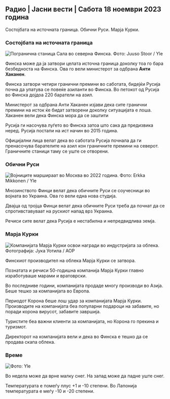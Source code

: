 ## Радио \| Јасни вести \| Сабота 18 ноември 2023 година

Состојбата на источната граница. Обични Руси. Марја Курки.

### Состојбата на источната граница

![Погранична станица Сала во северна Финска. Фото: Juuso Stoor / Yle](https://images.cdn.yle.fi/image/upload/c_crop,h_3033,w_5392,x_0,y_144/ar_1.7777777777777777,c_fill,g_faces,h_pr_120.q_auto:eco/f_auto/fl_lossy/v1700230392/39-1202451655773834805e)

Финска може да ја затвори целата источна граница доколку тоа го бара безбедноста на Финска. Ова го вели министерот за одбрана **Анти Хаканен**.

Финска затвори четири гранични премини во саботата, бидејќи Русија почна да упатува се повеќе азиланти во Финска. Во петокот од Русија во Финска дојдоа 220 баратели на азил.

Министерот за одбрана Анти Хаканен изјави дека сите гранични премини на исток ќе бидат затворени доколку ситуацијата е лоша. Хаканен вели дека Финска мора да се заштити

Русија ги насочува луѓето во Финска затоа што сака да предизвика неред. Русија постапи на ист начин во 2015 година.

Официјални лица велат дека во саботата Русија почнала да ги пренасочува барателите на азил кон граничните премини на северот. Граничните станици таму се уште се отворени.

### Обични Руси

![Војниците маршираат во Москва во 2022 година. Фото: Erkka Mikkonen / Yle](https://images.cdn.yle.fi/image/upload/c_crop,h_2250,w_4000,x_0,y_620/ar_1.777777777777c,h_675,w_1200/dpr_1.0/q_auto:eco/f_auto/fl_lossy/v1652081791/39-9521386278c4035763b)

Мнозинството Финци велат дека обичните Руси се соучесници во војната во Украина. Ова го вели една нова студија.

Двајца од тројца Финци велат дека обичните Руси треба да почнат да се спротивставуваат на рускиот напад врз Украина.

Речиси сите велат дека Русија е нестабилна и непредвидлива земја.

### Марја Курки

![Компанијата Марја Курки освои награди во индустријата за облека. Фотографија: Јука Уотила / AOP](https://images.cdn.yle.fi/image/upload/c_crop,h_2089,w_3715,x_1,y_0/ar_1.7777777777777777,c_fill,g_faces,h_pr_670,q_auto:eco/f_auto/fl_lossy/v1700215518/39-120216565573a69289c3)

Финскиот производител на облека Марја Курки се затвора.

Познатата и речиси 50-годишна компанија Марја Курки главно изработуваше марами и вратоврски.

Во последниве години, компанијата продаде многу производи во Азија. Беше тешко за компанијата во Европа.

Периодот Корона беше лош удар за компанијата Марја Курки. Производите на компанијата беа популарни подароци на забавите, но поради корона вирусот, забавите завршија.

Туристите беа важни клиенти за компанијата, но Корона го прекина и туризмот.

Директорот на компанијата вели и дека во Финска е тешко да се продава скапа облека.

### Време

![ Фото: Yle](https://images.cdn.yle.fi/image/upload/c_crop,h_1080,w_1919,x_0,y_0/ar_1.777777777777777,c_fill,g_faces,h_670,wq_100:eco/f_auto/fl_lossy/v1700323494/39-12028456558e083321cf)

Во недела може да врне малку снег. На запад може да падне уште снег.

Температурата е помеѓу плус +1 и -10 степени. Во Лапонија температурата е меѓу -10 и -20 степени.